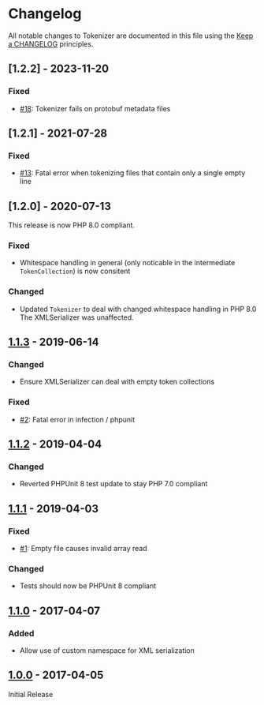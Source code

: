 # Changelog

All notable changes to Tokenizer are documented in this file using the [Keep a CHANGELOG](http://keepachangelog.com/) principles.

## [1.2.2] - 2023-11-20

### Fixed

- [#18](https://github.com/theseer/tokenizer/issues/18): Tokenizer fails on protobuf metadata files

## [1.2.1] - 2021-07-28

### Fixed

- [#13](https://github.com/theseer/tokenizer/issues/13): Fatal error when tokenizing files that contain only a single empty line

## [1.2.0] - 2020-07-13

This release is now PHP 8.0 compliant.

### Fixed

- Whitespace handling in general (only noticable in the intermediate `TokenCollection`) is now consitent

### Changed

- Updated `Tokenizer` to deal with changed whitespace handling in PHP 8.0
  The XMLSerializer was unaffected.

## [1.1.3] - 2019-06-14

### Changed

- Ensure XMLSerializer can deal with empty token collections

### Fixed

- [#2](https://github.com/theseer/tokenizer/issues/2): Fatal error in infection / phpunit

## [1.1.2] - 2019-04-04

### Changed

- Reverted PHPUnit 8 test update to stay PHP 7.0 compliant

## [1.1.1] - 2019-04-03

### Fixed

- [#1](https://github.com/theseer/tokenizer/issues/1): Empty file causes invalid array read

### Changed

- Tests should now be PHPUnit 8 compliant

## [1.1.0] - 2017-04-07

### Added

- Allow use of custom namespace for XML serialization

## [1.0.0] - 2017-04-05

Initial Release

[1.1.3]: https://github.com/theseer/tokenizer/compare/1.1.2...1.1.3
[1.1.2]: https://github.com/theseer/tokenizer/compare/1.1.1...1.1.2
[1.1.1]: https://github.com/theseer/tokenizer/compare/1.1.0...1.1.1
[1.1.0]: https://github.com/theseer/tokenizer/compare/1.0.0...1.1.0
[1.0.0]: https://github.com/theseer/tokenizer/compare/b2493e57de80c1b7414219b28503fa5c6b4d0a98...1.0.0
